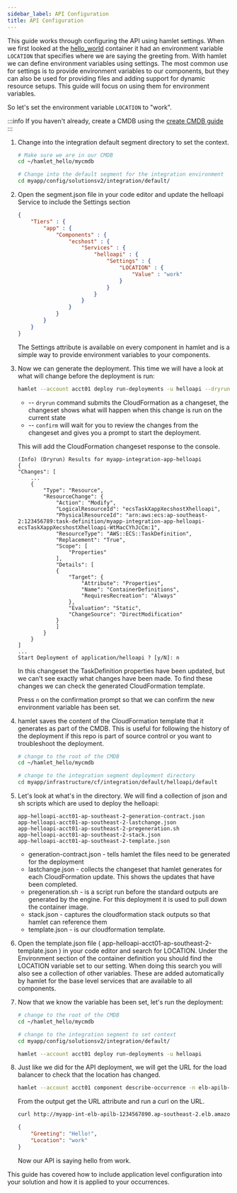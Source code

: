 ```yaml
---
sidebar_label: API Configuration
title: API Configuration
---
```


This guide works through configuring the API using hamlet settings. When we first looked at the [hello_world](https://github.com/hamlet-io/docs-support/pkgs/container/docs-support%2Fhello_world) container it had an environment variable `LOCATION` that specifies where we are saying the greeting from.
With hamlet we can define environment variables using settings. The most common use for settings is to provide environment variables to our components, but they can also be used for providing files and adding support for dynamic resource setups. This guide will focus on using them for environment variables.

So let's set the environment variable `LOCATION` to "work".

:::info
If you haven't already, create a CMDB using the [create CMDB guide](../../create-cmdb.md)
:::

1. Change into the integration default segment directory to set the context.

    ```bash
    # Make sure we are in our CMDB
    cd ~/hamlet_hello/mycmdb

    # Change into the default segment for the integration environment
    cd myapp/config/solutionsv2/integration/default/
    ```

1. Open the segment.json file in your code editor and update the helloapi Service to include the Settings section

    ```json
    {
        "Tiers" : {
            "app" : {
                "Components" : {
                    "ecshost" : {
                        "Services" : {
                            "helloapi" : {
                                "Settings" : {
                                    "LOCATION" : {
                                        "Value" : "work"
                                    }
                                }
                            }
                        }
                    }
                }
            }
        }
    }
    ```

    The Settings attribute is available on every component in hamlet and is a simple way to provide environment variables to your components.

1. Now we can generate the deployment. This time we will have a look at what will change before the deployment is run:

    ```bash
    hamlet --account acct01 deploy run-deployments -u helloapi --dryrun --confirm
    ```

    - -- `dryrun` command submits the CloudFormation as a changeset, the changeset shows what will happen when this change is run on the current state
    - -- `confirm` will wait for you to review the changes from the changeset and gives you a prompt to start the deployment.

    This will add the CloudFormation changeset response to the console.

    ```terminal
    (Info) (Dryrun) Results for myapp-integration-app-helloapi
    {
    "Changes": [
        ...
        {
            "Type": "Resource",
            "ResourceChange": {
                "Action": "Modify",
                "LogicalResourceId": "ecsTaskXappXecshostXhelloapi",
                "PhysicalResourceId": "arn:aws:ecs:ap-southeast-2:123456789:task-definition/myapp-integration-app-helloapi-ecsTaskXappXecshostXhelloapi-WtMacCYhJcCm:1",
                "ResourceType": "AWS::ECS::TaskDefinition",
                "Replacement": "True",
                "Scope": [
                    "Properties"
                ],
                "Details": [
                {
                    "Target": {
                        "Attribute": "Properties",
                        "Name": "ContainerDefinitions",
                        "RequiresRecreation": "Always"
                    },
                    "Evaluation": "Static",
                    "ChangeSource": "DirectModification"
                }
                ]
            }
        }
    ]
    ...
    Start Deployment of application/helloapi ? [y/N]: n
    ```

    In this changeset the TaskDefinition properties have been updated, but we can't see exactly what changes have been made. To find these changes we can check the generated CloudFormation template.

    Press `n` on the confirmation prompt so that we can confirm the new environment variable has been set.

1. hamlet saves the content of the CloudFormation template that it generates as part of the CMDB. This is useful for following the history of the deployment if this repo is part of source control or you want to troubleshoot the deployment.

    ```bash
    # change to the root of the CMDB
    cd ~/hamlet_hello/mycmdb

    # change to the integration segment deployment directory
    cd myapp/infrastructure/cf/integration/default/helloapi/default
    ```

1. Let's look at what's in the directory. We will find a collection of json and sh scripts which are used to deploy the helloapi:

    ```terminal
    app-helloapi-acct01-ap-southeast-2-generation-contract.json
    app-helloapi-acct01-ap-southeast-2-lastchange.json
    app-helloapi-acct01-ap-southeast-2-pregeneration.sh
    app-helloapi-acct01-ap-southeast-2-stack.json
    app-helloapi-acct01-ap-southeast-2-template.json
    ```

    - generation-contract.json - tells hamlet the files need to be generated for the deployment
    - lastchange.json - collects the changeset that hamlet generates for each CloudFormation update. This shows the updates that have been completed.
    - pregeneration.sh - is a script run before the standard outputs are generated by the engine. For this deployment it is used to pull down the container image.
    - stack.json - captures the cloudformation stack outputs so that hamlet can reference them
    - template.json - is our cloudformation template.

1. Open the template.json file ( app-helloapi-acct01-ap-southeast-2-template.json ) in your code editor and search for LOCATION. Under the Environment section of the container definition you should find the LOCATION variable set to our setting. When doing this search you will also see a collection of other variables. These are added automatically by hamlet for the base level services that are available to all components.

1. Now that we know the variable has been set, let's run the deployment:

    ```bash
    # change to the root of the CMDB
    cd ~/hamlet_hello/mycmdb

    # change to the integration segment to set context
    cd myapp/config/solutionsv2/integration/default/

    hamlet --account acct01 deploy run-deployments -u helloapi
    ```

1. Just like we did for the API deployment, we will get the URL for the load balancer to check that the location has changed.

    ```bash
    hamlet --account acct01 component describe-occurrence -n elb-apilb-http-lbport attributes
    ```

    From the output get the URL attribute and run a curl on the URL.

    ```bash
    curl http://myapp-int-elb-apilb-1234567890.ap-southeast-2.elb.amazonaws.com
    ```

    ```json
    {
        "Greeting": "Hello!",
        "Location": "work"
    }
    ```

    Now our API is saying hello from work.

This guide has covered how to include application level configuration into your solution and how it is applied to your occurrences.
